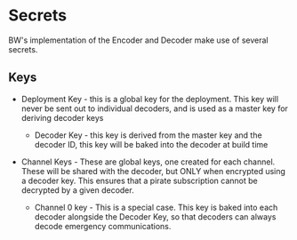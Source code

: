 # Secrets

BW's implementation of the Encoder and Decoder make use of several secrets.

## Keys

- Deployment Key - this is a global key for the deployment. This key will never
be sent out to individual decoders, and is used as a master key for deriving
decoder keys
    - Decoder Key - this key is derived from the master key and the decoder ID,
    this key will be baked into the decoder at build time

- Channel Keys - These are global keys, one created for each channel. These will
be shared with the decoder, but ONLY when encrypted using a decoder key. This
ensures that a pirate subscription cannot be decrypted by a given decoder.
    - Channel 0 key - This is a special case. This key is baked into each
    decoder alongside the Decoder Key, so that decoders can always decode
    emergency communications.

